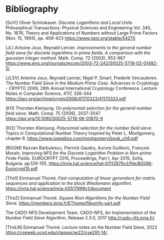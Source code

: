 # Bibliography

<a id="Sch1993">[Sch1]</a> Oliver Schirokauer.
*Discrete Logarithms and Local Units.*
Philosophical Transactions: Physical Sciences and Engineering
Vol. 345, No. 1676, Theory and Applications of Numbers without Large Prime Factors (Nov. 15, 1993), pp. 409-423
https://www.jstor.org/stable/54275

<a id="JL2003">[JL]</a> Antoine Joux, Reynald Lercier.
*Improvements to the general number field sieve for discrete logarithms in prime fields. A comparison with the gaussian integer method.*
Math. Comp. 72 (2003), 953-967
https://www.ams.org/journals/mcom/2003-72-242/S0025-5718-02-01482-5/

<a id="JLSV">[JLSV]</a> Antoine Joux, Reynald Lercier, Nigel P. Smart, Frederik Vercauteren.
*The Number Field Sieve in the Medium Prime Case*.
Advances in Cryptology - CRYPTO 2006, 26th Annual International Cryptology Conference.
Lecture Notes in Computer Science, 4117, 326-344
https://iacr.org/archive/crypto2006/41170323/41170323.pdf

<a id="Kl1">[Kl1]</a> Thorsten Kleinjung.
*On polynomial selection for the general number field sieve*.
Math. Comp. 75 (2006), 2037-2047
https://doi.org/10.1090/S0025-5718-06-01870-9

<a id="Kl2">[Kl2]</a> Thorsten Kleinjung.
*Polynomial selection for the number field sieve*.
Topics in Computational Number Theory Inspired by Peter L. Montgomery, chapter 6.
https://www.joppebos.com/montgomery/book_ch6.pdf

<a id="BGGM">[BGGM]</a> Razvan Barbulescu, Pierrick Gaudry, Aurore Guillevic, François Morain.
*Improving NFS for the Discrete Logarithm Problem in Non-prime Finite Fields.*
EUROCRYPT 2015, Proceedings, Part I, Apr 2015, Sofia, Bulgaria. pp.129-155,
https://inria.hal.science/hal-01112879v2/file/BGGM-Eurocrypt15.pdf

<a id="Tho1">[Tho1]</a> Emmanuel Thomé.
*Fast computation of linear generators for matrix sequences and application to the block Wiedemann algorithm.*
https://inria.hal.science/inria-00517999v1/document

<a id="Tho2">[Tho2]</a> Emmanuel Thomé.
*Square Root Algorithms for the Number Field Sieve.*
https://members.loria.fr/EThome/files/nfs-sqrt.pdf

The CADO-NFS Development Team.
CADO-NFS, An Implementation of the Number Field Sieve Algorithm, Release 2.3.0, 2017
http://cado-nfs.inria.fr/

<a id="ThoLN">[ThoLN]</a> Emmanuel Thomé.
Lecture notes on the Number Field Sieve, 2022
https://cseweb.ucsd.edu/classes/wi22/cse291-14/
